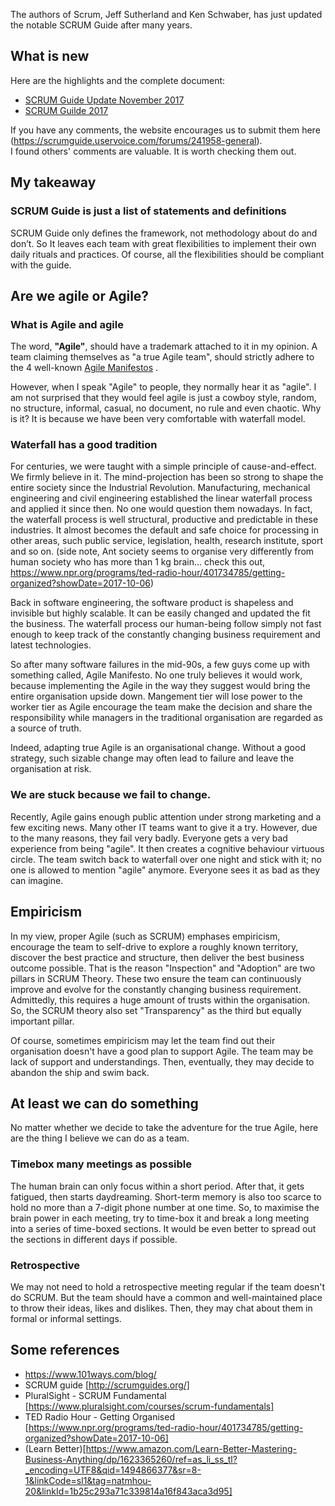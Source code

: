 The authors of Scrum, Jeff Sutherland and Ken Schwaber, has just updated the notable SCRUM Guide after many years. 

## What is new

Here are the highlights and the complete document: 
- <a href="https://www.scrum.org/resources/blog/scrum-guide-update-november-2017" target="_blank">SCRUM Guide Update November 2017</a>
- <a href="http://www.scrumguides.org/scrum-guide.html" target="_blank">SCRUM Guilde 2017</a>

If you have any comments, the website encourages us to submit them here (https://scrumguide.uservoice.com/forums/241958-general).  
I found others' comments are valuable. It is worth checking them out.

## My takeaway

### SCRUM Guide is just a list of statements and definitions

SCRUM Guide only defines the framework, not methodology about do and don’t.  So It leaves each team with great flexibilities to implement their own daily rituals and practices. Of course, all the flexibilities should be compliant with the guide. 

## Are we agile or Agile? 

### What is Agile and agile
The word, __"Agile"__, should have a trademark attached to it in my opinion. A team claiming themselves as "a true Agile team", should  strictly adhere to the 4 well-known <a href="http://agilemanifesto.org/" target="_blank">Agile Manifestos</a> .  

However, when I speak "Agile" to people, they normally hear it as "agile".  I am not surprised that they would feel agile is just a cowboy style, random, no structure, informal, casual, no document,  no rule and even chaotic. Why is it?  It is because we have been very comfortable with waterfall model.

### Waterfall has a good tradition

For centuries, we were taught with a simple principle of cause-and-effect. We firmly believe in it. The mind-projection has been so strong to shape the entire society since the Industrial Revolution. 
Manufacturing, mechanical engineering and civil engineering established the linear waterfall process and applied it since then. No one would question them nowadays. In fact, the waterfall process is well structural, productive and predictable in these industries. It almost becomes the default and safe choice for processing in other areas, such public service, legislation, health, research institute, sport and so on. (side note, Ant society seems to organise very differently from human society who has more than 1 kg brain... check this out, https://www.npr.org/programs/ted-radio-hour/401734785/getting-organized?showDate=2017-10-06) 

Back in software engineering, the software product is shapeless and invisible but highly scalable. It can be easily changed and updated the fit the business. The waterfall process our human-being follow simply not fast enough to keep track of the constantly changing business requirement and latest technologies.  

So after many software failures in the mid-90s, a few guys come up with something called, Agile Manifesto. No one truly believes it would work, because implementing the Agile in the way they suggest would bring the entire organisation upside down. Mangement tier will lose power to the worker tier as Agile encourage the team make the decision and share the responsibility while managers in the traditional organisation are regarded as a source of truth.  

Indeed, adapting true Agile is an organisational change. Without a good strategy, such sizable change may often lead to failure and leave the organisation at risk. 

### We are stuck because we fail to change. 

Recently, Agile gains enough public attention under strong marketing and a few exciting news. Many other IT teams want to give it a try. However, due to the many reasons, they fail very badly. Everyone gets a very bad experience from being "agile". It then creates a cognitive behaviour virtuous circle. The team switch back to waterfall over one night and stick with it; no one is allowed to mention "agile" anymore. Everyone sees it as bad as they can imagine. 


## Empiricism 

In my view, proper Agile (such as SCRUM) emphases empiricism, encourage the team to self-drive to explore a roughly known territory, discover the best practice and structure, then deliver the best business outcome possible. That is the reason "Inspection" and "Adoption" are two pillars in SCRUM Theory. These two ensure the team can continuously improve and evolve for the constantly changing business requirement.  Admittedly, this requires a huge amount of trusts within the organisation.  So, the SCRUM theory also set "Transparency" as the third but equally important pillar. 

Of course, sometimes empiricism may let the team find out their organisation doesn't have a good plan to support Agile. The team may be lack of support and understandings. Then, eventually, they may decide to abandon the ship and swim back. 

## At least we can do something
No matter whether we decide to take the adventure for the true Agile, here are the thing I believe we can do as a team.

### Timebox many meetings as possible
The human brain can only focus within a short period. After that, it gets fatigued, then starts daydreaming.  Short-term memory is also too scarce to hold no more than a 7-digit phone number at one time. So, to maximise the brain power in each meeting, try to time-box it and break a long meeting into a series of time-boxed sections. It would be even better to spread out the sections in different days if possible. 

### Retrospective
We may not need to hold a retrospective meeting regular if the team doesn't do SCRUM. But the team should have a common and well-maintained place to throw their ideas, likes and dislikes. Then, they may chat about them in formal or informal settings.


## Some references
- https://www.101ways.com/blog/ 
- SCRUM guide [http://scrumguides.org/]
- PluralSight - SCRUM Fundamental [https://www.pluralsight.com/courses/scrum-fundamentals]
- TED Radio Hour - Getting Organised [https://www.npr.org/programs/ted-radio-hour/401734785/getting-organized?showDate=2017-10-06]
- (Learn Better)[https://www.amazon.com/Learn-Better-Mastering-Business-Anything/dp/1623365260/ref=as_li_ss_tl?_encoding=UTF8&qid=1494866377&sr=8-1&linkCode=sl1&tag=natmhou-20&linkId=1b25c293a71c339814a16f843aca3d95]
